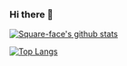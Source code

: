 ### Hi there 👋

[![Square-face's github stats](https://vercel-steel.vercel.app/api?username=Square-face&count_private=true&theme=radical&show_icons=true)](https://github.com/anuraghazra/github-readme-stats)

[![Top Langs](https://vercel-steel.vercel.app/api/top-langs/?username=Square-face&count_private=true&theme=github_dark&layout=compact&langs_count=8)](https://github.com/anuraghazra/github-readme-stats)

